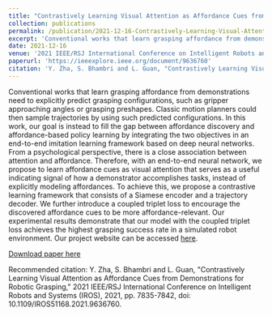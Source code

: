 ```yaml
---
title: "Contrastively Learning Visual Attention as Affordance Cues from Demonstrations for Robotic Grasping"
collection: publications
permalink: /publication/2021-12-16-Contrastively-Learning-Visual-Attention-as-Affordance-Cues-from-Demonstrations-for-Robotic-Grasping
excerpt: 'Conventional works that learn grasping affordance from demonstrations need to explicitly predict grasping configurations, such as gripper approaching angles or grasping preshapes. Classic motion planners could then sample trajectories by using such predicted configurations. In this work, our goal is instead to fill the gap between affordance discovery and affordance-based policy learning by integrating the two objectives in an end-to-end imitation learning framework based on deep neural networks. From a psychological perspective, there is a close association between attention and affordance. Therefore, with an end-to-end neural network, we propose to learn affordance cues as visual attention that serves as a useful indicating signal of how a demonstrator accomplishes tasks, instead of explicitly modeling affordances. To achieve this, we propose a contrastive learning framework that consists of a Siamese encoder and a trajectory decoder. We further introduce a coupled triplet loss to encourage the discovered affordance cues to be more affordance-relevant. Our experimental results demonstrate that our model with the coupled triplet loss achieves the highest grasping success rate in a simulated robot environment. Our project website can be accessed through the project website (please refer to the paper for the link).'
date: 2021-12-16
venue: '2021 IEEE/RSJ International Conference on Intelligent Robots and Systems (IROS)'
paperurl: 'https://ieeexplore.ieee.org/document/9636760'
citation: 'Y. Zha, S. Bhambri and L. Guan, "Contrastively Learning Visual Attention as Affordance Cues from Demonstrations for Robotic Grasping," 2021 IEEE/RSJ International Conference on Intelligent Robots and Systems (IROS), 2021, pp. 7835-7842, doi: 10.1109/IROS51168.2021.9636760.'
---
```

Conventional works that learn grasping affordance from demonstrations need to explicitly predict grasping configurations, such as gripper approaching angles or grasping preshapes. Classic motion planners could then sample trajectories by using such predicted configurations. In this work, our goal is instead to fill the gap between affordance discovery and affordance-based policy learning by integrating the two objectives in an end-to-end imitation learning framework based on deep neural networks. From a psychological perspective, there is a close association between attention and affordance. Therefore, with an end-to-end neural network, we propose to learn affordance cues as visual attention that serves as a useful indicating signal of how a demonstrator accomplishes tasks, instead of explicitly modeling affordances. To achieve this, we propose a contrastive learning framework that consists of a Siamese encoder and a trajectory decoder. We further introduce a coupled triplet loss to encourage the discovered affordance cues to be more affordance-relevant. Our experimental results demonstrate that our model with the coupled triplet loss achieves the highest grasping success rate in a simulated robot environment. Our project website can be accessed [here](https://sites.google.com/asu.edu/affordance-aware-imitation/project).

[Download paper here](https://github.com/sbhambr1/siddhantbhambri.github.io/raw/master/files/Contrastively%20Learning%20Visual%20Attention%20as%20Affordance%20Cues%20from%20Demonstrations%20for%20Robotic%20Grasping.pdf)

Recommended citation: Y. Zha, S. Bhambri and L. Guan, "Contrastively Learning Visual Attention as Affordance Cues from Demonstrations for Robotic Grasping," 2021 IEEE/RSJ International Conference on Intelligent Robots and Systems (IROS), 2021, pp. 7835-7842, doi: 10.1109/IROS51168.2021.9636760.